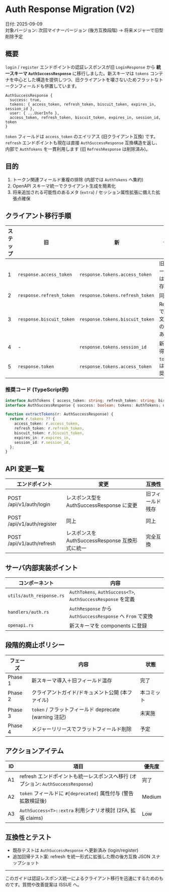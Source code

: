 # Auth Response Migration (V2)

日付: 2025-09-09  
対象バージョン: 次回マイナーバージョン (後方互換段階) → 将来メジャーで旧型削除予定

## 概要

`login` / `register` エンドポイントの認証レスポンスが旧 `LoginResponse` から **統一スキーマ `AuthSuccessResponse`** に移行しました。新スキーマは `tokens` コンテナを中心とした構造を提供しつつ、旧クライアントを壊さないためフラットなトークンフィールドも併置しています。

```text
AuthSuccessResponse {
  success: true,
  tokens: { access_token, refresh_token, biscuit_token, expires_in, session_id },
  user: { ...UserInfo },
  access_token, refresh_token, biscuit_token, expires_in, session_id, token
}
```

`token` フィールドは `access_token` のエイリアス (旧クライアント互換) です。`refresh` エンドポイントも現在は直接 `AuthSuccessResponse` 互換構造を返し、内部で `AuthTokens` を一貫利用します (旧 `RefreshResponse` は削除済み)。

## 目的

1. トークン関連フィールド重複の排除 (内部では `AuthTokens` へ集約)
2. OpenAPI スキーマ統一でクライアント生成を簡素化
3. 将来追加される可能性のあるメタ (`extra`) / セッション属性拡張に備えた拡張点確保

## クライアント移行手順

| ステップ | 旧 | 新 | 備考 |
|----------|----|----|------|
| 1 | `response.access_token` | `response.tokens.access_token` | 旧フィールドは当面存続 |
| 2 | `response.refresh_token` | `response.tokens.refresh_token` | 同上 |
| 3 | `response.biscuit_token` | `response.tokens.biscuit_token` | Refreshでは空文字列の場合あり |
| 4 | - | `response.tokens.session_id` | 新規取得推奨 |
| 5 | `response.token` | `response.tokens.access_token` | `token` は非推奨 |

### 推奨コード (TypeScript例)

```ts
interface AuthTokens { access_token: string; refresh_token: string; biscuit_token: string; expires_in: number; session_id: string; }
interface AuthSuccessResponse { success: boolean; tokens: AuthTokens; user: any; access_token: string; refresh_token: string; biscuit_token: string; expires_in: number; session_id: string; token: string; }

function extractTokens(r: AuthSuccessResponse) {
  return r.tokens ?? {
    access_token: r.access_token,
    refresh_token: r.refresh_token,
    biscuit_token: r.biscuit_token,
    expires_in: r.expires_in,
    session_id: r.session_id,
  };
}
```

## API 変更一覧

| エンドポイント | 変更 | 互換性 |
|----------------|------|--------|
| POST /api/v1/auth/login | レスポンス型を AuthSuccessResponse に変更 | 旧フィールド残存 |
| POST /api/v1/auth/register | 同上 | 同上 |
| POST /api/v1/auth/refresh | レスポンスを AuthSuccessResponse 互換形式に統一 | 完全互換 |

## サーバ内部実装ポイント

| コンポーネント | 内容 |
|---------------|------|
| `utils/auth_response.rs` | `AuthTokens`, `AuthSuccess<T>`, `AuthSuccessResponse` を定義 |
| `handlers/auth.rs` | `AuthResponse` から `AuthSuccessResponse` へ `From` で変換 |
| `openapi.rs` | 新スキーマを components に登録 |

## 段階的廃止ポリシー

| フェーズ | 内容 | 状態 |
|---------|------|------|
| Phase 1 | 新スキーマ導入＋旧フィールド温存 | 完了 |
| Phase 2 | クライアントガイド/ドキュメント公開 (本ファイル) | 本コミット |
| Phase 3 | `token` / フラットフィールド deprecate (warning 注記) | 未実施 |
| Phase 4 | メジャーリリースでフラットフィールド削除 | 予定 |

## アクションアイテム

| ID | 項目 | 優先度 |
|----|------|--------|
| A1 | refresh エンドポイントも統一レスポンスへ移行 (オプション: `AuthSuccessResponse`) | 完了 |
| A2 | `token` フィールドに `#[deprecated]` 属性付与 (警告拡散検証後) | Medium |
| A3 | `AuthSuccess<T>::extra` 利用シナリオ検討 (2FA, 拡張 claims) | Low |

## 互換性とテスト

- 既存テストは `AuthSuccessResponse` へ更新済み (login/register)
- 追加回帰テスト案: refresh を統一形式に拡張した際の後方互換 JSON スナップショット

---

このガイドは認証レスポンス統一によるクライアント移行を迅速にするためのものです。質問や改善提案は ISSUE へ。
